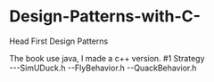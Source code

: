 # Design-Patterns-with-C-
Head First Design Patterns

The book use java, I made a c++ version.
#1 Strategy  
---SimUDuck.h
  --FlyBehavior.h
  --QuackBehavior.h
